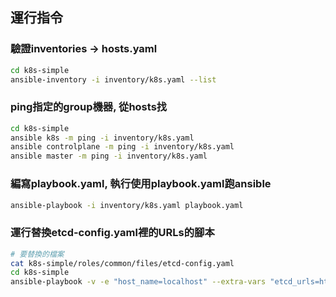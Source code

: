 ## 運行指令

### 驗證inventories -> hosts.yaml
```bash
cd k8s-simple
ansible-inventory -i inventory/k8s.yaml --list
```

### ping指定的group機器, 從hosts找
```bash
cd k8s-simple
ansible k8s -m ping -i inventory/k8s.yaml
ansible controlplane -m ping -i inventory/k8s.yaml
ansible master -m ping -i inventory/k8s.yaml
```

### 編寫playbook.yaml, 執行使用playbook.yaml跑ansible
```bash
ansible-playbook -i inventory/k8s.yaml playbook.yaml
```

### 運行替換etcd-config.yaml裡的URLs的腳本
```bash
# 要替換的檔案
cat k8s-simple/roles/common/files/etcd-config.yaml
cd k8s-simple
ansible-playbook -v -e "host_name=localhost" --extra-vars "etcd_urls=http://test01.com:2379,http://test02.com:2379,http://test03.com:2379" site.yaml
```

